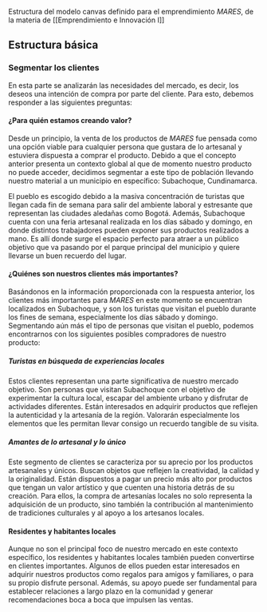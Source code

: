 Estructura del modelo canvas definido para el emprendimiento *MARES*, de la materia de [[Emprendimiento e Innovación I]]

## Estructura básica
### Segmentar los clientes
En esta parte se analizarán las necesidades del mercado, es decir, los deseos una intención de compra por parte del cliente. Para esto, debemos responder a las siguientes preguntas:

#### ¿Para quién estamos creando valor?
Desde un principio, la venta de los productos de *MARES* fue pensada como una opción viable para cualquier persona que gustara de lo artesanal y estuviera dispuesta a comprar el producto. Debido a que el concepto anterior presenta un contexto global al que de momento nuestro producto no puede acceder, decidimos segmentar a este tipo de población llevando nuestro material a un municipio en específico: Subachoque, Cundinamarca.

El pueblo es escogido debido a la masiva concentración de turistas que llegan cada fin de semana para salir del ambiente laboral y estresante que representan las ciudades aledañas como Bogotá. Además, Subachoque cuenta con una feria artesanal realizada en los días sábado y domingo, en donde distintos trabajadores pueden exponer sus productos realizados a mano. Es allí donde surge el espacio perfecto para atraer a un público objetivo que va pasando por el parque principal del municipio y quiere llevarse un buen recuerdo del lugar.
#### ¿Quiénes son nuestros clientes más importantes?

Basándonos en la información proporcionada con la respuesta anterior, los clientes más importantes para *MARES* en este momento se encuentran localizados en Subachoque, y son los turistas que visitan el pueblo durante los fines de semana, especialmente los días sábado y domingo. Segmentando aún más el tipo de personas que visitan el pueblo, podemos encontrarnos con los siguientes posibles compradores de nuestro producto:

##### Turistas en búsqueda de experiencias locales
Estos clientes representan una parte significativa de nuestro mercado objetivo. Son personas que visitan Subachoque con el objetivo de experimentar la cultura local, escapar del ambiente urbano y disfrutar de actividades diferentes. Están interesados en adquirir productos que reflejen la autenticidad y la artesanía de la región. Valorarán especialmente los elementos que les permitan llevar consigo un recuerdo tangible de su visita.

##### Amantes de lo artesanal y lo único
Este segmento de clientes se caracteriza por su aprecio por los productos artesanales y únicos. Buscan objetos que reflejen la creatividad, la calidad y la originalidad. Están dispuestos a pagar un precio más alto por productos que tengan un valor artístico y que cuenten una historia detrás de su creación. Para ellos, la compra de artesanías locales no solo representa la adquisición de un producto, sino también la contribución al mantenimiento de tradiciones culturales y al apoyo a los artesanos locales.
#### Residentes y habitantes locales
Aunque no son el principal foco de nuestro mercado en este contexto específico, los residentes y habitantes locales también pueden convertirse en clientes importantes. Algunos de ellos pueden estar interesados en adquirir nuestros productos como regalos para amigos y familiares, o para su propio disfrute personal. Además, su apoyo puede ser fundamental para establecer relaciones a largo plazo en la comunidad y generar recomendaciones boca a boca que impulsen las ventas.
